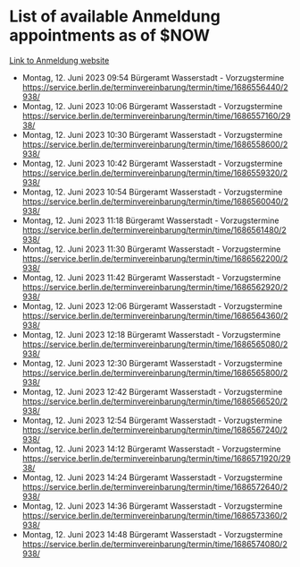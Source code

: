 # List of available Anmeldung appointments as of $NOW
[Link to Anmeldung website](https://service.berlin.de/terminvereinbarung/termin/tag.php?termin=1&anliegen[]=120686&dienstleisterlist=122210,122217,327316,122219,327312,122227,327314,122231,327346,122243,327348,122254,122252,329742,122260,329745,122262,329748,122271,327278,122273,327274,122277,327276,330436,122280,327294,122282,327290,122284,327292,122291,327270,122285,327266,122286,327264,122296,327268,150230,329760,122297,327286,122294,327284,122312,329763,122314,329775,122304,327330,122311,327334,122309,327332,317869,122281,327352,122279,329772,122283,122276,327324,122274,327326,122267,329766,122246,327318,122251,327320,122257,327322,122208,327298,122226,327300&herkunft=http%3A%2F%2Fservice.berlin.de%2Fdienstleistung%2F120686%2F)
- Montag, 12. Juni 2023 09:54 Bürgeramt Wasserstadt - Vorzugstermine https://service.berlin.de/terminvereinbarung/termin/time/1686556440/2938/
- Montag, 12. Juni 2023 10:06 Bürgeramt Wasserstadt - Vorzugstermine https://service.berlin.de/terminvereinbarung/termin/time/1686557160/2938/
- Montag, 12. Juni 2023 10:30 Bürgeramt Wasserstadt - Vorzugstermine https://service.berlin.de/terminvereinbarung/termin/time/1686558600/2938/
- Montag, 12. Juni 2023 10:42 Bürgeramt Wasserstadt - Vorzugstermine https://service.berlin.de/terminvereinbarung/termin/time/1686559320/2938/
- Montag, 12. Juni 2023 10:54 Bürgeramt Wasserstadt - Vorzugstermine https://service.berlin.de/terminvereinbarung/termin/time/1686560040/2938/
- Montag, 12. Juni 2023 11:18 Bürgeramt Wasserstadt - Vorzugstermine https://service.berlin.de/terminvereinbarung/termin/time/1686561480/2938/
- Montag, 12. Juni 2023 11:30 Bürgeramt Wasserstadt - Vorzugstermine https://service.berlin.de/terminvereinbarung/termin/time/1686562200/2938/
- Montag, 12. Juni 2023 11:42 Bürgeramt Wasserstadt - Vorzugstermine https://service.berlin.de/terminvereinbarung/termin/time/1686562920/2938/
- Montag, 12. Juni 2023 12:06 Bürgeramt Wasserstadt - Vorzugstermine https://service.berlin.de/terminvereinbarung/termin/time/1686564360/2938/
- Montag, 12. Juni 2023 12:18 Bürgeramt Wasserstadt - Vorzugstermine https://service.berlin.de/terminvereinbarung/termin/time/1686565080/2938/
- Montag, 12. Juni 2023 12:30 Bürgeramt Wasserstadt - Vorzugstermine https://service.berlin.de/terminvereinbarung/termin/time/1686565800/2938/
- Montag, 12. Juni 2023 12:42 Bürgeramt Wasserstadt - Vorzugstermine https://service.berlin.de/terminvereinbarung/termin/time/1686566520/2938/
- Montag, 12. Juni 2023 12:54 Bürgeramt Wasserstadt - Vorzugstermine https://service.berlin.de/terminvereinbarung/termin/time/1686567240/2938/
- Montag, 12. Juni 2023 14:12 Bürgeramt Wasserstadt - Vorzugstermine https://service.berlin.de/terminvereinbarung/termin/time/1686571920/2938/
- Montag, 12. Juni 2023 14:24 Bürgeramt Wasserstadt - Vorzugstermine https://service.berlin.de/terminvereinbarung/termin/time/1686572640/2938/
- Montag, 12. Juni 2023 14:36 Bürgeramt Wasserstadt - Vorzugstermine https://service.berlin.de/terminvereinbarung/termin/time/1686573360/2938/
- Montag, 12. Juni 2023 14:48 Bürgeramt Wasserstadt - Vorzugstermine https://service.berlin.de/terminvereinbarung/termin/time/1686574080/2938/
